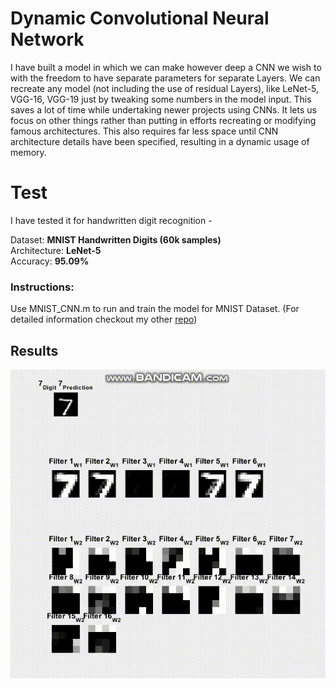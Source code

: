# Dynamic Convolutional Neural Network

I have built a model in which we can make however deep a CNN we wish to with the freedom to have separate parameters for separate Layers. We can recreate any model (not including the use of residual Layers), like LeNet-5, VGG-16, VGG-19 just by tweaking some numbers in the model input. This saves a lot of time while undertaking newer projects using CNNs. It lets us focus on other things rather than putting in efforts recreating or modifying famous architectures. This also requires far less space until CNN architecture details have been specified, resulting in a dynamic usage of memory.

# Test

I have tested it for handwritten digit recognition -

Dataset: **MNIST Handwritten Digits (60k samples)** <br/>
Architecture: **LeNet-5** <br/>
Accuracy: **95.09%**

### Instructions:

Use MNIST_CNN.m to run and train the model for MNIST Dataset. (For detailed information checkout my other [repo][1])


## Results

![Results](https://github.com/DOLARIK/dynamic_cnn/blob/master/results/handwritten_dig_cnn_2.gif)


[1]: https://github.com/DOLARIK/Machine-Learning-Projects/tree/master/Handwritten%20Digit%20Classification%20(using%20CNN)/LeNet-5
